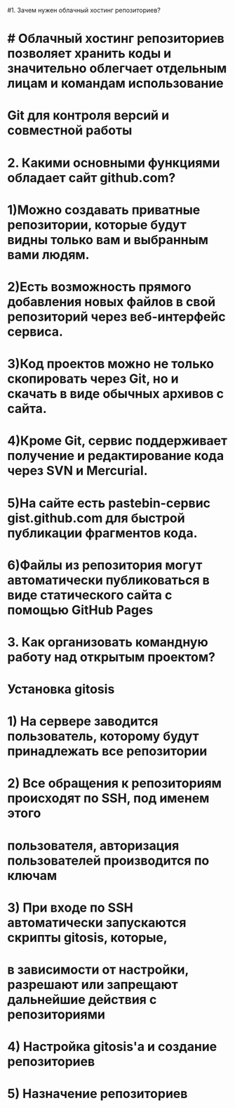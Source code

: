 #1.	Зачем нужен облачный хостинг репозиториев?
#  # Облачный хостинг репозиториев позволяет хранить коды и значительно облегчает отдельным лицам и командам использование
#  Git для контроля версий и совместной работы
# 
# 2.	Какими основными функциями обладает сайт github.com?
# 1)Можно создавать приватные репозитории, которые будут видны только вам и выбранным вами людям. 
# 2)Есть возможность прямого добавления новых файлов в свой репозиторий через веб-интерфейс сервиса.
# 3)Код проектов можно не только скопировать через Git, но и скачать в виде обычных архивов с сайта.
# 4)Кроме Git, сервис поддерживает получение и редактирование кода через SVN и Mercurial.
# 5)На сайте есть pastebin-сервис gist.github.com для быстрой публикации фрагментов кода.
# 6)Файлы из репозитория могут автоматически публиковаться в виде статического сайта с помощью GitHub Pages
# 
# 3.	Как организовать командную работу над открытым проектом?
# Установка gitosis
# 1) На сервере заводится пользователь, которому будут принадлежать все репозитории
# 2) Все обращения к репозиториям происходят по SSH, под именем этого
# пользователя, авторизация пользователей производится по ключам
# 3) При входе по SSH автоматически запускаются скрипты gitosis, которые,
# в зависимости от настройки, разрешают или запрещают дальнейшие действия с репозиториями
# 4) Настройка gitosis'а и создание репозиториев
# 5) Назначение репозиториев
